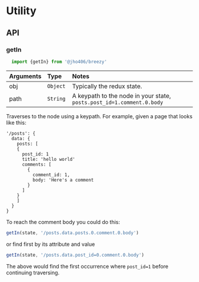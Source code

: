 # Utility

## API

### getIn
```javascript
  import {getIn} from '@jho406/breezy'
```

| Arguments | Type | Notes |
| :--- | :--- | :--- |
| obj | `Object` | Typically the redux state.
| path | `String ` | A keypath to the node in your state, `posts.post_id=1.comment.0.body`

Traverses to the node using a keypath. For example, given a page that looks like this:

```text
'/posts': {
  data: {
    posts: [
    {
      post_id: 1
      title: 'hello world'
      comments: [
        {
          comment_id: 1,
          body: 'Here's a comment
        }
      ]
    }
    ]
  }
}
```

To reach the comment body you could do this:

```javascript
getIn(state, '/posts.data.posts.0.comment.0.body')
```

or find first by its attribute and value

```javascript
getIn(state, '/posts.data.post_id=0.comment.0.body')
```

The above would find the first occurrence where `post_id=1` before continuing traversing.



